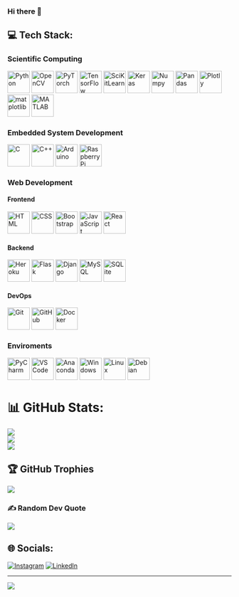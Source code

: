 ### Hi there 👋

<!-- # 💫 About Me:
- 🔭 Im currently working on embedded systems projects.<br>
- 👯 Im looking to collaborate on anything cool.<br>
- 🤔 Im looking for help with advancing my programing skills.<br>
- 🌱 Im currently learning Biomedical Engineering.<br>
- 💬 Ask me about my latest project!<br>
- ⚡ Fun fact: I have 6 years of working experience as a Mechanical Engineer. --->

## 💻 Tech Stack:

<div>
  <h3>Scientific Computing</h3>
  <img src="https://cdn.jsdelivr.net/gh/devicons/devicon@latest/icons/python/python-original.svg" width="50" title="Python"/>
  <img src="https://cdn.jsdelivr.net/gh/devicons/devicon@latest/icons/opencv/opencv-original.svg" width="50" title="OpenCV"/>
  <img src="https://cdn.jsdelivr.net/gh/devicons/devicon@latest/icons/pytorch/pytorch-original.svg" width="50" title="PyTorch"/>
  <img src="https://cdn.jsdelivr.net/gh/devicons/devicon@latest/icons/tensorflow/tensorflow-original.svg" width="50" title="TensorFlow"/>
  <img src="https://cdn.jsdelivr.net/gh/devicons/devicon@latest/icons/scikitlearn/scikitlearn-original.svg" width="50" title="SciKitLearn"/>
  <img src="https://cdn.jsdelivr.net/gh/devicons/devicon@latest/icons/keras/keras-original.svg" width="50" title="Keras"/>
  <img src="https://cdn.jsdelivr.net/gh/devicons/devicon@latest/icons/numpy/numpy-original.svg" width="50" title="Numpy"/>
  <img src="https://cdn.jsdelivr.net/gh/devicons/devicon@latest/icons/pandas/pandas-original.svg" width="50" title="Pandas"/>
  <img src="https://cdn.jsdelivr.net/gh/devicons/devicon@latest/icons/plotly/plotly-original.svg" width="50" title="Plotly"/>
  <img src="https://cdn.jsdelivr.net/gh/devicons/devicon@latest/icons/matplotlib/matplotlib-original.svg" width="50" title="matplotlib"/>
  <img src="https://cdn.jsdelivr.net/gh/devicons/devicon@latest/icons/matlab/matlab-original.svg" width="50" title="MATLAB"/>
</div>

<div>
  <h3>Embedded System Development</h3>
  <img src="https://cdn.jsdelivr.net/gh/devicons/devicon@latest/icons/c/c-original.svg" width="50" title="C"/>
  <img src="https://cdn.jsdelivr.net/gh/devicons/devicon@latest/icons/cplusplus/cplusplus-original.svg" width="50" title="C++"/>
  <img src="https://cdn.jsdelivr.net/gh/devicons/devicon@latest/icons/arduino/arduino-original.svg" width="50" title="Arduino"/>
  <img src="https://cdn.jsdelivr.net/gh/devicons/devicon@latest/icons/raspberrypi/raspberrypi-original.svg" width="50" title="Raspberry Pi"/>
</div>
</div>

<div>
  <h3>Web Development</h3>
  <h4>Frontend</h4>
  <div>
    <img src="https://cdn.jsdelivr.net/gh/devicons/devicon@latest/icons/html5/html5-original.svg" width="50" title="HTML"/>
    <img src="https://cdn.jsdelivr.net/gh/devicons/devicon@latest/icons/css3/css3-original.svg" width="50" title="CSS"/>
    <img src="https://cdn.jsdelivr.net/gh/devicons/devicon@latest/icons/bootstrap/bootstrap-original.svg" width="50" title="Bootstrap"/>
    <img src="https://cdn.jsdelivr.net/gh/devicons/devicon@latest/icons/javascript/javascript-original.svg" width="50" title="JavaScript"/>
    <img src="https://cdn.jsdelivr.net/gh/devicons/devicon@latest/icons/react/react-original.svg" width="50" title="React"/>
  </div>
  <h4>Backend</h4>
  <div>
    <img src="https://cdn.jsdelivr.net/gh/devicons/devicon@latest/icons/heroku/heroku-original.svg" width="50" title="Heroku"/>
    <img src="https://cdn.buttercms.com/w8lc0UqsQCnPG0Ax6aiM" width="50" title="Flask"/>
    <img src="https://www.svgviewer.dev/static-svgs/475949/django.svg" width="50" title="Django"/>
    <img src="https://cdn.jsdelivr.net/gh/devicons/devicon@latest/icons/mysql/mysql-original.svg" width="50" title="MySQL"/>
    <img src="https://cdn.jsdelivr.net/gh/devicons/devicon@latest/icons/sqlite/sqlite-original.svg" width="50" title="SQLite"/>
  </div>
</div>

<div>
  <h4>DevOps</h4>
  <img src="https://cdn.jsdelivr.net/gh/devicons/devicon@latest/icons/git/git-original.svg" width="50" title="Git"/>
  <img src="https://www.svgrepo.com/show/475654/github-color.svg" width="50" title="GitHub"/>
  <img src="https://cdn.jsdelivr.net/gh/devicons/devicon@latest/icons/docker/docker-original.svg" width="50" title="Docker"/>
</div>

<div>
  <h3>Enviroments</h3>
  <img src="https://cdn.jsdelivr.net/gh/devicons/devicon@latest/icons/pycharm/pycharm-original.svg" width="50" title="PyCharm"/>
  <img src="https://cdn.jsdelivr.net/gh/devicons/devicon@latest/icons/vscode/vscode-original.svg" width="50" title="VS Code"/>
  <img src="https://cdn.jsdelivr.net/gh/devicons/devicon@latest/icons/anaconda/anaconda-original.svg" width="50" title="Anaconda"/>
  <img src="https://cdn.jsdelivr.net/gh/devicons/devicon@latest/icons/windows11/windows11-original.svg" width="50" title="Windows"/>
  <img src="https://cdn.jsdelivr.net/gh/devicons/devicon@latest/icons/linux/linux-original.svg" width="50" title="Linux"/>
  <img src="https://cdn.jsdelivr.net/gh/devicons/devicon@latest/icons/debian/debian-original.svg" width="50" title="Debian"/>
</div>

# 📊 GitHub Stats:
![](https://github-readme-stats.vercel.app/api?username=cgrundman&theme=dark&hide_border=false&include_all_commits=false&count_private=false)<br/>
![](https://github-readme-streak-stats.herokuapp.com/?user=cgrundman&theme=dark&hide_border=false)<br/>
![](https://github-readme-stats.vercel.app/api/top-langs/?username=cgrundman&theme=dark&hide_border=false&include_all_commits=false&count_private=false&layout=compact&hide=jupyter%20notebook)

## 🏆 GitHub Trophies
![](https://github-profile-trophy.vercel.app/?username=cgrundman&theme=darkhub&no-frame=false&no-bg=false&margin-w=4)

### ✍️ Random Dev Quote
![](https://quotes-github-readme.vercel.app/api?type=horizontal&theme=radical)

## 🌐 Socials:
[![Instagram](https://img.shields.io/badge/Instagram-%23E4405F.svg?logo=Instagram&logoColor=white)](https://instagram.com/ctgrundm) 
[![LinkedIn](https://img.shields.io/badge/LinkedIn-%230077B5.svg?logo=linkedin&logoColor=white)](https://linkedin.com/in/christian-grundman) 

---
[![](https://visitcount.itsvg.in/api?id=cgrundman&icon=0&color=0)](https://visitcount.itsvg.in)

<!-- Proudly created with GPRM ( https://gprm.itsvg.in ) -->
